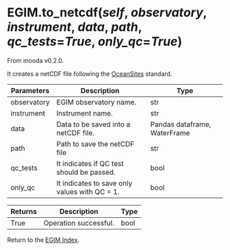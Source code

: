 # EGIM.to_netcdf(*self*, *observatory*, *instrument*, *data*, *path*, *qc_tests*=*True*, *only_qc*=*True*)

From mooda v0.2.0.

It creates a netCDF file following the [OceanSites](http://archimer.ifremer.fr/doc/00250/36149/34703.pdf) standard.

Parameters | Description | Type
--- | --- | ---
observatory | EGIM observatory name. | str
instrument | Instrument name. | str
data | Data to be saved into a netCDF file. | Pandas dataframe, WaterFrame
path | Path to save the netCDF file | str
qc_tests | It indicates if QC test should be passed. | bool
only_qc | It indicates to save only values with QC = 1. | bool

Returns | Description | Type
--- | --- | ---
True | Operation successful. | bool

Return to the [EGIM Index](index_egim.md).
